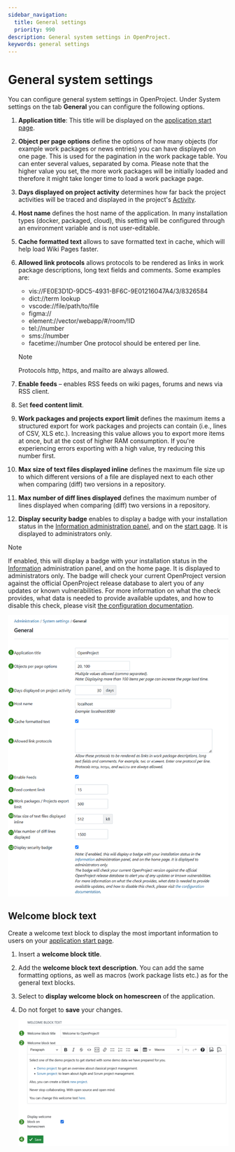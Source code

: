 ```yaml
---
sidebar_navigation:
  title: General settings
  priority: 990
description: General system settings in OpenProject.
keywords: general settings
---
```

# General system settings

You can configure general system settings in OpenProject. Under System settings on the tab **General** you can configure the following options.

1. **Application title**: This title will be displayed on the [application start page](../../../user-guide/home/).

2. **Object per page options** define the options of how many objects  (for example work packages or news entries) you can have displayed on one page. This is used for the pagination in the work package table. You can enter several values, separated by coma. Please note that the higher value you set, the more work packages will be initially loaded and therefore it might take longer time to load a work package page.

3. **Days displayed on project activity** determines how far back the project activities will be traced and displayed in the project's [Activity](../../../user-guide/activity).

4. **Host name** defines the host name of the application. In many installation types (docker, packaged, cloud), this setting will be configured through an environment variable and is not user-editable.

5. **Cache formatted text** allows to save formatted text in cache, which will help load Wiki Pages faster.

6. **Allowed link protocols** allows protocols to be rendered as links in work package descriptions, long text fields and comments. Some examples are: 
   - vis://FE0E3D1D-9DC5-4931-BF6C-9E01216047A4/3/8326584
   - dict://term lookup
   - vscode://file/path/to/file
   - figma://
   - element://vector/webapp/#/room/!ID
   - tel://number
   - sms://number
   - facetime://number
   One protocol should be entered per line.
   > [!NOTE]
   > Protocols http, https, and mailto are always allowed. 

7. **Enable feeds** – enables RSS feeds on wiki pages, forums and news via RSS client.

8. Set **feed content limit**.

9. **Work packages and projects export limit** defines the maximum items a structured export for work packages and projects can contain (i.e., lines of CSV, XLS etc.). Increasing this value allows you to export more items at once, but at the cost of higher RAM consumption. If you're experiencing errors exporting with a high value, try reducing this number first.

10. **Max size of text files displayed inline** defines the maximum file size up to which different versions of a file are displayed next to each other when comparing (diff) two versions in a repository.

11. **Max number of diff lines displayed** defines the maximum number of lines displayed when comparing (diff) two versions in a repository.

12. **Display security badge** enables to display a badge with your installation status in the [Information administration panel](../../information), and on the [start page](../../../user-guide/home/). It is displayed to administrators only.

> [!NOTE]
> If enabled, this will display a badge with your installation status in the [Information](https://qa.openproject-edge.com/admin/info) administration panel, and on the home page. It is displayed to administrators only.
> The badge will check your current OpenProject version against the official OpenProject release database to alert you of any updates or known vulnerabilities. For more information on what the check provides, what data is needed to provide available updates, and how to disable this check, please visit [the configuration documentation](../../../system-admin-guide/information/#security-badge).

![General system settings in OpenProject administration](openproject_system_admin_guide_general_settings.png)

## Welcome block text

Create a welcome text block to display the most important information to users on your [application start page](../../../user-guide/home/).

1. Insert a **welcome block title**.

2. Add the **welcome block text description**. You can add the same formatting options, as well as macros (work package lists etc.) as for the general text blocks.

3. Select to **display welcome block on homescreen** of the application.

4. Do not forget to **save** your changes.

   ![Welcome block text settings in OpenProject administration](openproject_system_admin_guide_general_settings_welcome_message.png)
